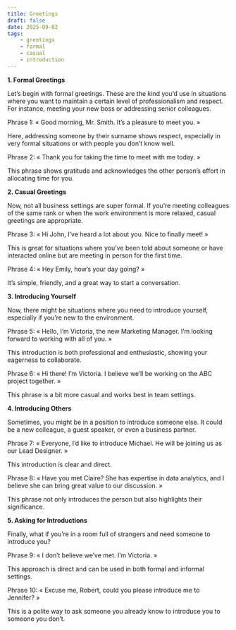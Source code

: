 ```yaml
---
title: Greetings
draft: false
date: 2025-09-02
tags: 
    - greetings
    - formal
    - casual
    - introduction
---
```


**1. Formal Greetings**

Let’s begin with formal greetings. These are the kind you’d use in situations where you want to maintain a certain level of professionalism and respect. For instance, meeting your new boss or addressing senior colleagues.

Phrase 1: « Good morning, Mr. Smith. It’s a pleasure to meet you. »

Here, addressing someone by their surname shows respect, especially in very formal situations or with people you don’t know well.

Phrase 2: « Thank you for taking the time to meet with me today. »

This phrase shows gratitude and acknowledges the other person’s effort in allocating time for you.

**2. Casual Greetings**

Now, not all business settings are super formal. If you’re meeting colleagues of the same rank or when the work environment is more relaxed, casual greetings are appropriate.

Phrase 3: « Hi John, I’ve heard a lot about you. Nice to finally meet! »

This is great for situations where you’ve been told about someone or have interacted online but are meeting in person for the first time.

Phrase 4: « Hey Emily, how’s your day going? »

It’s simple, friendly, and a great way to start a conversation.

**3. Introducing Yourself**

Now, there might be situations where you need to introduce yourself, especially if you’re new to the environment.

Phrase 5: « Hello, I’m Victoria, the new Marketing Manager. I’m looking forward to working with all of you. »

This introduction is both professional and enthusiastic, showing your eagerness to collaborate.

Phrase 6: « Hi there! I’m Victoria. I believe we’ll be working on the ABC project together. »

This phrase is a bit more casual and works best in team settings.

**4. Introducing Others**

Sometimes, you might be in a position to introduce someone else. It could be a new colleague, a guest speaker, or even a business partner.

Phrase 7: « Everyone, I’d like to introduce Michael. He will be joining us as our Lead Designer. »

This introduction is clear and direct.

Phrase 8: « Have you met Claire? She has expertise in data analytics, and I believe she can bring great value to our discussion. »

This phrase not only introduces the person but also highlights their significance.

**5. Asking for Introductions**

Finally, what if you’re in a room full of strangers and need someone to introduce you?

Phrase 9: « I don’t believe we’ve met. I’m Victoria. »

This approach is direct and can be used in both formal and informal settings.

Phrase 10: « Excuse me, Robert, could you please introduce me to Jennifer? »

This is a polite way to ask someone you already know to introduce you to someone you don’t.